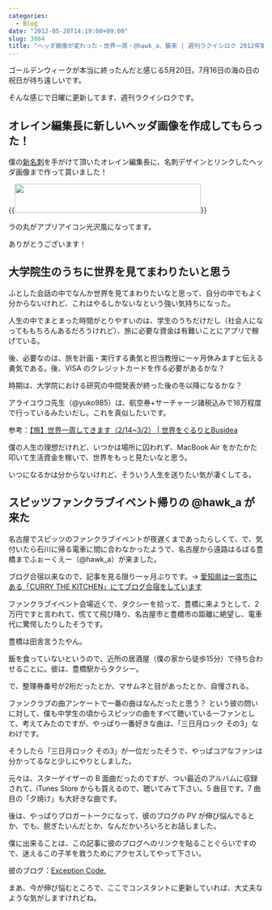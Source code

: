 ```yaml
---
categories:
  - Blog
date: "2012-05-20T14:19:00+09:00"
slug: 3864
title: "ヘッダ画像が変わった・世界一周・@hawk_a、襲来 | 週刊ラクイシロク 2012年第20週"
---
```


ゴールデンウィークが本当に終ったんだと感じる5月20日。7月16日の海の日の祝日が待ち遠しいです。

そんな感じで日曜に更新してます、週刊ラクイシロクです。

## オレイン編集長に新しいヘッダ画像を作成してもらった！

僕の[新名刺](http://rakuishi.com/archives/3800/)を手がけて頂いたオレイン編集長に、名刺デザインとリンクしたヘッダ画像まで作って貰いました！

{{<img alt="" src="/images/2012/05/3864_1.png" width="368" height="57">}}

ラの丸がアプリアイコン光沢風になってます。

ありがとうございます！

## 大学院生のうちに世界を見てまわりたいと思う

ふとした会話の中でなんか世界を見てまわりたいなと思って、自分の中でもよく分からないけれど、これはやるしかないなという強い気持ちになった。

人生の中でまとまった時間がとりやすいのは、学生のうちだけだし（社会人になってももちろんあるだろうけれど）、旅に必要な資金は有難いことにアプリで稼げている。

後、必要なのは、旅を計画・実行する勇気と担当教授に一ヶ月休みますと伝える勇気である。後、VISA のクレジットカードを作る必要があるかな？

時期は、大学院における研究の中間発表が終った後の冬以降になるかな？

アライユウコ先生（@yuko985）は、航空券+サーチャージ諸税込みで18万程度で行っているみたいだし。これを真似したいです。

参考：[【旅】世界一周してきます（2/14~3/2） | 世界をぐるりとBusidea](http://busidea.net/archives/3956)

僕の人生の理想だけれど、いつかは場所に囚われず、MacBook Air をかたかた叩いて生活資金を稼いで、世界をもっと見たいなと思う。

いつになるかは分からないけれど、そういう人生を送りたい気が凄くしてる。

## スピッツファンクラブイベント帰りの @hawk_a が来た

名古屋でスピッツのファンクラブイベントが夜遅くまであったらしくて、で、気付いたら石川に帰る電車に間に合わなかったようで、名古屋から遠路はるばる豊橋までふぉーくえー（@hawk_a）が来ました。

ブログ合宿以来なので、記事を見る限り一ヶ月ぶりです。→ [愛知県は一宮市にある「CURRY THE KITCHEN」にてブログ合宿をしています](http://rakuishi.com/archives/3434/)

ファンクラブイベント会場近くで、タクシーを拾って、豊橋に来ようとして、2万円ですと言われて、慌てて飛び降り、名古屋市と豊橋市の距離に絶望し、電車代に驚愕したりしたそうです。

豊橋は田舎言うたやん。

飯を食っていないというので、近所の居酒屋（僕の家から徒歩15分）で待ち合わせることに。彼は、豊橋駅からタクシー。

で、整理券番号が2桁だったとか、マサムネと目があったとか、自慢される。

ファンクラブの曲アンケートで一番の曲はなんだったと思う？ という彼の問いに対して、僕も中学生の頃からスピッツの曲をすべて聴いている一ファンとして、考えてみたのですが、やっぱり一番好きな曲は、「三日月ロック その3」なわけです。

そうしたら「三日月ロック その3」が一位だったそうで、やっぱコアなファンは分かってるなと少しにやりとしました。

元々は、スターゲイザーの B 面曲だったのですが、つい最近のアルバムに収録されて、iTunes Store からも買えるので、聴いてみて下さい。5 曲目です。7 曲目の「夕焼け」も大好きな曲です。

後は、やっぱりブロガートークになって、彼のブログの PV が伸び悩んでるとか、でも、脱ぎたいんだとか、なんだかいろいろとお話しました。

僕に出来ることは、この記事に彼のブログへのリンクを貼ることぐらいですので、迷えるこの子羊を救うためにアクセスしてやって下さい。

彼のブログ：[Exception Code.](http://www.hawk-a.com/exception_code/)

まあ、今が伸び悩むところで、ここでコンスタントに更新していれば、大丈夫なような気がしますけれどね。
